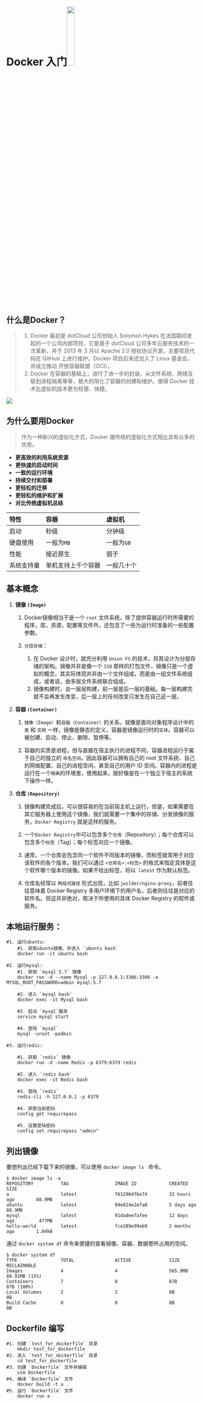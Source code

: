 # Docker 入门<img src="DockerLogo.png" width="20%">

## **什么是Docker？**

> 1. Docker 最初是 dotCloud 公司创始人 Solomon Hykes 在法国期间发起的一个公司内部项目，它是基于 dotCloud 公司多年云服务技术的一次革新，并于 2013 年 3 月以 Apache 2.0 授权协议开源，主要项目代码在 GitHub 上进行维护。Docker 项目后来还加入了 Linux 基金会，并成立推动 开放容器联盟（OCI）。  
> 2. Docker 在容器的基础上，进行了进一步的封装，从文件系统、网络互联到进程隔离等等，极大的简化了容器的创建和维护。使得 Docker 技术比虚拟机技术更为轻便、快捷。

![](Docker.png)

## **为什么要用Docker**

>作为一种新兴的虚拟化方式，Docker 跟传统的虚拟化方式相比具有众多的优势。

- **更高效的利用系统资源**
- **更快速的启动时间**
- **一致的运行环境**
- **持续交付和部署**
- **更轻松的迁移**
- **更轻松的维护和扩展**
- **对比传统虚拟机总结**
 
|**特性**|**容器**|**虚拟机**|
|:-|:-|:-|
|启动|秒级|分钟级|
|硬盘使用|一般为`MB`|一般为`GB`|
|性能|接近原生|弱于|
|系统支持量|单机支持上千个容器|一般几十个|  

## **基本概念**

1. **镜像 `(Image)`**

   1. Docker镜像相当于是一个 `root` 文件系统，除了提供容器运行时所需要的程序，库，资源，配置等文件外，还包含了一些为运行时准备的一些配置参数。
   
   2. `分层存储`：
      1. 在 Docker 设计时，就充分利用 `Union FS` 的技术，将其设计为分层存储的架构。镜像并非是像一个 `ISO` 那样的打包文件，镜像只是一个虚拟的概念，其实际体现并非由一个文件组成，而是由一组文件系统组成，或者说，由多层文件系统联合组成。
      2. 镜像构建时，会一层层构建，前一层是后一层的基础。每一层构建完就不会再发生改变，后一层上的任何改变只发生在自己这一层。
      
2. **容器 `(Container)`**

   1. `镜像（Image）`和`容器（Container）`的关系，就像是面向对象程序设计中的 `类` 和 `实例` 一样，镜像是静态的定义，容器是镜像运行时的`实体`。容器可以被创建、启动、停止、删除、暂停等。
   
   2. 容器的实质是进程，但与直接在宿主执行的进程不同，容器进程运行于属于自己的独立的 `命名空间`。因此容器可以拥有自己的 root 文件系统、自己的网络配置、自己的进程空间，甚至自己的用户 ID 空间。容器内的进程是运行在一个`隔离`的环境里，使用起来，就好像是在一个独立于宿主的系统下操作一样。
   
3. **仓库 `(Repository)`**

   1. 镜像构建完成后，可以很容易的在当前宿主机上运行，但是，如果需要在其它服务器上使用这个镜像，我们就需要一个集中的存储、分发镜像的服务，`Docker Registry` 就是这样的服务。
   
   2. 一个` Docker Registry `中可以包含多个`仓库`（Repository）；每个仓库可以包含多个`标签`（Tag）；每个标签对应一个镜像。
   
   3. 通常，一个仓库会包含同一个软件不同版本的镜像，而标签就常用于对应该软件的各个版本。我们可以通过 ` <仓库名>:<标签> ` 的格式来指定具体是这个软件哪个版本的镜像。如果不给出标签，将以` latest` 作为默认标签。
   
   4. 仓库名经常以 `两段式路径` 形式出现，比如 `jwilder/nginx-proxy`，前者往往意味着 Docker Registry 多用户环境下的用户名，后者则往往是对应的软件名。但这并非绝对，取决于所使用的具体 Docker Registry 的软件或服务。

## **本地运行服务：**

```shell
#1. 运行ubuntu:  
    #1. 获取ubuntu镜像，并进入 `ubuntu bash`
    docker run -it ubuntu bash

#2. 运行mysql:
    #1. 获取 `mysql 5.7` 镜像
    docker run -d --name Mysql -p 127.0.0.1:3306:3306 -e MYSQL_ROOT_PASSWORD=admin mysql:5.7

    #2. 进入 `mysql bash` 
    docker exec -it Mysql bash

    #3. 启动 `mysql`服务
    service mysql start

    #4. 登陆 `mysql`
    mysql -uroot -padmin

#3. 运行redis:

    #1. 获取 `redis` 镜像
    docker run -d -name Redis -p 6379:6379 redis

    #2. 进入 `redis bash` 
    docker exec -it Redis bash

    #3. 登陆 `redis`
    redis-cli -h 127.0.0.1 -p 6379

    #4. 获取当前密码
    config get requirepass

    #5. 设置登陆密码
    config set requirepass "admin"
```

## **列出镜像**

要想列出已经下载下来的镜像，可以使用  `docker image ls ` 命令。 

```shell
$ docker image ls -a
REPOSITORY          TAG                 IMAGE ID            CREATED             SIZE
a                   latest              7612964fbe74        32 hours ago        88.9MB
ubuntu              latest              94e814e2efa8        5 days ago          88.9MB
mysql               latest              91dadee7afee        12 days ago         477MB
hello-world         latest              fce289e99eb9        2 months ago        1.84kB
```

通过 `docker system df` 命令来便捷的查看镜像、容器、数据卷所占用的空间。

```shell
$ docker system df
TYPE                TOTAL               ACTIVE              SIZE                RECLAIMABLE
Images              4                   4                   565.9MB             88.91MB (15%)
Containers          7                   0                   87B                 87B (100%)
Local Volumes       2                   2                   0B                  0B
Build Cache         0                   0                   0B                  0B
```

## **Dockerfile 编写**

```shell
#1. 创建 `test_for_dockerfile` 目录  
    mkdir test_for_dockerfile
#2. 进入 `test_for_dockerfile` 目录  
    cd test_for_dockerfile
#3. 创建 `Dockerfile` 文件并编辑  
    vim Dockerfile
#4. 编译 `Dockerfile` 文件  
    docker build -t a .
#5. 运行 `Dockerfile` 文件
    docker run a
```